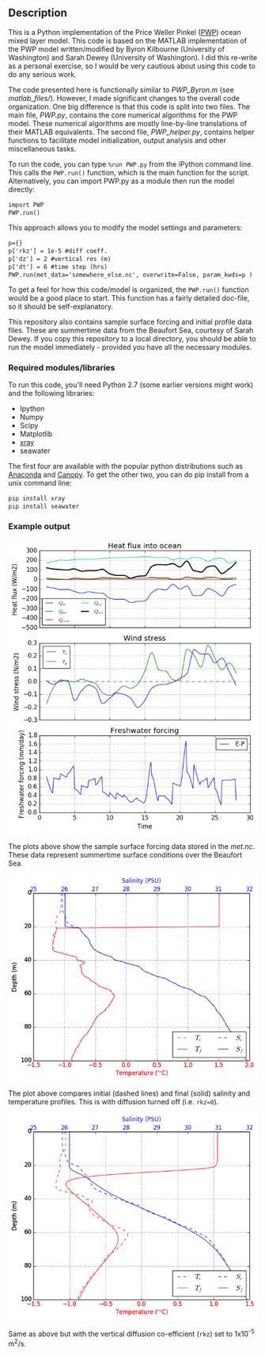 ## Description

This is a Python implementation of the Price Weller Pinkel ([PWP](https://hycom.org/attachments/067_pwp.pdf)) ocean mixed layer model. This code is based on the MATLAB implementation of the PWP model written/modified by Byron Kilbourne (University of Washington) and Sarah Dewey (University of Washington).  I did this re-write as a personal exercise, so I would be very cautious about using this code to do any serious work. 

The code presented here is functionally similar to *PWP_Byron.m* (see *matlab_files/*). However, I made significant changes to the overall code organization. One big difference is that this code is split into two files. The main file, *PWP.py*, contains the core numerical algorithms for the PWP model. These numerical algorithms are mostly line-by-line translations of their MATLAB equivalents. The second file, *PWP_helper.py*, contains helper functions to facilitate model initialization, output analysis and other miscellaneous tasks. 

To run the code, you can type `%run PWP.py` from the iPython command line. This calls the `PWP.run()` function, which is the main function for the script. Alternatively, you can import PWP.py as a module then run the model directly:

```
import PWP
PWP.run()
```

This approach allows you to modify the model settings and parameters:

```
p={}
p['rkz'] = 1e-5 #diff coeff.
p['dz'] = 2 #vertical res (m)
p['dt'] = 6 #time step (hrs)
PWP.run(met_data='somewhere_else.nc', overwrite=False, param_kwds=p )
```

To get a feel for how this code/model is organized, the `PWP.run()` function would be a good place to start. This function has a fairly detailed doc-file, so it should be self-explanatory. 

This repository also contains sample surface forcing and initial profile data files. These are summertime data from the Beaufort Sea, courtesy of Sarah Dewey. If you copy this repository to a local directory, you should be able to run the model immediately - provided you have all the necessary modules.  

### Required modules/libraries
To run this code, you'll need Python 2.7 (some earlier versions might work) and the following libraries:

+ Ipython
+ Numpy
+ Scipy
+ Matplotlib
+ [xray](http://xray.readthedocs.org/en/v0.5/why-xray.html)
+ seawater

The first four are available with the popular python distributions such as [Anaconda](https://www.continuum.io/downloads) and [Canopy](https://store.enthought.com/downloads/#default). To get the other two, you can do pip install from a unix command line:

```
pip install xray
pip install seawater
```

### Example output

![Sample Forcing](surface_forcing.png)

The plots above show the sample surface forcing data stored in the *met.nc*. These data represent summertime surface conditions over the Beaufort Sea.

![Sample Forcing](initial_final_TS_profiles.png)

The plot above compares initial (dashed lines) and final (solid) salinity and temperature profiles. This is with diffusion turned off (i.e. `rkz=0`).

![Sample Forcing](initial_final_TS_profiles_diff.png)

Same as above but with the vertical diffusion co-efficient (`rkz`) set to 1x10<sup>-5</sup> m<sup>2</sup>/s.